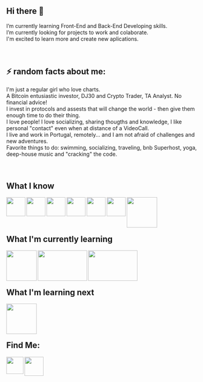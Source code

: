 ## Hi there 👋  ##
<div>
    I’m currently learning Front-End and Back-End Developing skills.<br>
    I’m currently looking for projects to work and colaborate.<br>
    I'm excited to learn more and create new aplications.
</div>
<br>
<br>

## ⚡ random facts about me:  ##
<div>
    I'm just a regular girl who love charts.<br>
    A Bitcoin entusiastic investor, DJ30 and Crypto Trader, TA Analyst. No financial advice!<br>
    I invest in protocols and assests that will change the world - then give them enough time to do their thing.<br>
    I love people! I love socializing, sharing thougths and knowledge, I like personal "contact" even when at distance of a VideoCall. <br>
    I live and work in Portugal, remotely... and I am not afraid of challenges and new adventures.<br>
    Favorite things to do: swimming, socializing, traveling, bnb Superhost, yoga, deep-house music and "cracking" the code.<br>
</div>    
<br>        
<br>    
  
## What I know ## 
<div>
  <img align="left" width="50" height="50" src='https://user-images.githubusercontent.com/64487769/129619433-52ea163e-7158-4a4e-8945-d07e8a3fa222.png'>
  <img align="left" width="50" height="50" src='https://user-images.githubusercontent.com/64487769/129619883-20dab533-4c88-42e0-8b35-e16d8c48e467.png'>
  <img align="left" width="50" height="50" src='https://user-images.githubusercontent.com/64487769/129619929-4dd98aee-9429-432c-9924-1603d633b078.png'>   
  <img align="left" width="50" height="50" src='https://user-images.githubusercontent.com/64487769/129619967-02de5112-8b64-4c2f-8e07-09382945e2ee.png'>
  <img align="left" width="50" height="50" src='https://user-images.githubusercontent.com/64487769/129619978-1027ef83-7b12-4b10-a19b-0434867f94ce.png'>
  <img align="left" width="50" height="50" src='https://user-images.githubusercontent.com/64487769/129619999-66eb2e41-a284-4f10-a726-e705098d5b10.png'>
  <img align="left" width="80" height="80" src='https://user-images.githubusercontent.com/64487769/129627468-0e150d1a-14e4-461f-b590-4cf4a60cff10.png'>
  <br>
  <br>
</div>
<br>
<br>

## What I'm currently learning ## 
<div>

  <img align="left" width="80" height="80" src='https://user-images.githubusercontent.com/64487769/129627444-194a8ac5-8e51-4d1b-8aa1-58ef4d7e2d8c.png'>
  <img align="left" width="130" height="80" src='https://user-images.githubusercontent.com/64487769/129627367-9e37e50f-f93c-495c-9bb7-7364010d70fd.png'>
  <img align="left" width="130" height="80" src='https://user-images.githubusercontent.com/64487769/129627403-332687c5-85ab-440e-8f79-06f228969478.png'>
  <br>
  <br>
</div>
<br>
<br>

## What I'm learning next ## 
<div>
  <img align="left" width="80" height="80" src='https://user-images.githubusercontent.com/64487769/136249301-dd384740-ecbe-48c8-ab92-31cdd407a6b1.png'>  
  <br>
  <br>
</div>
<br>
<br>

## Find Me: ##
  <div>
        <a href="https://www.linkedin.com/in/anaaraujo/">
           <img align="left" width="45" height="45" src='https://user-images.githubusercontent.com/64487769/129624210-f316fbe6-2984-4519-ba19-a266339dd2a7.png'>
        </a>
        <a href="mailto:asaraujo.ndlx@gmail.com">
           <img align="left" width="50" height="50" src='https://user-images.githubusercontent.com/64487769/129623823-4afa3249-4334-4a81-b5a4-3b75e64b2530.png'>
        </a>
  </div>
